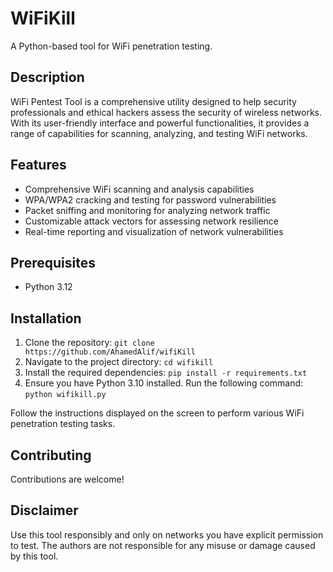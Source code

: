 # WiFiKill

A Python-based tool for WiFi penetration testing.

## Description

WiFi Pentest Tool is a comprehensive utility designed to help security professionals and ethical hackers assess the security of wireless networks. With its user-friendly interface and powerful functionalities, it provides a range of capabilities for scanning, analyzing, and testing WiFi networks.

## Features

- Comprehensive WiFi scanning and analysis capabilities
- WPA/WPA2 cracking and testing for password vulnerabilities
- Packet sniffing and monitoring for analyzing network traffic
- Customizable attack vectors for assessing network resilience
- Real-time reporting and visualization of network vulnerabilities

## Prerequisites

- Python 3.12


## Installation
1. Clone the repository: `git clone https://github.com/AhamedAlif/wifiKill`
2. Navigate to the project directory: `cd wifikill`
3. Install the required dependencies: `pip install -r requirements.txt`
4. Ensure you have Python 3.10 installed. Run the following command: `python wifikill.py`

Follow the instructions displayed on the screen to perform various WiFi penetration testing tasks.

## Contributing
Contributions are welcome!

## Disclaimer
Use this tool responsibly and only on networks you have explicit permission to test. The authors are not responsible for any misuse or damage caused by this tool.


